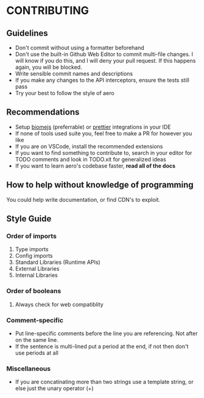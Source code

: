 # CONTRIBUTING

## Guidelines

- Don't commit without using a formatter beforehand
- Don't use the built-in Github Web Editor to commit multi-file changes. I will know if you do this, and I will deny your pull request. If this happens again, you will be blocked.
- Write sensible commit names and descriptions
- If you make any changes to the API interceptors, ensure the tests still pass
- Try your best to follow the style of aero

## Recommendations

- Setup [biomejs](https://biomejs.dev/guides/integrate-in-editor/#third-party-plugins) (preferrable) or [prettier](https://prettier.io/docs/en/editors.html) integrations in your IDE
- If none of tools used suite you, feel free to make a PR for however you like
- If you are on VSCode, install the recommended extensions
- If you want to find something to contribute to, search in your editor for TODO comments and look in TODO.xit for generalized ideas
- If you want to learn aero's codebase faster, **read all of the docs**

## How to help without knowledge of programming

You could help write documentation, or find CDN's to exploit.

## Style Guide

### Order of imports

1. Type imports
2. Config imports
3. Standard Libraries (Runtime APIs)
4. External Libraries
5. Internal Libraries

### Order of booleans

1. Always check for web compatiblity

### Comment-specific

- Put line-specific comments before the line you are referencing. Not after on the same line.
- If the sentence is multi-lined put a period at the end, if not then don't use periods at all

### Miscellaneous

- If you are concatinating more than two strings use a template string, or else just the unary operator (+)
